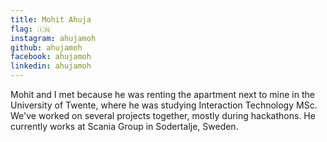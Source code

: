 ```yaml
---
title: Mohit Ahuja
flag: 🇮🇳
instagram: ahujamoh
github: ahujamoh
facebook: ahujamoh
linkedin: ahujamoh
---
```


Mohit and I met because he was renting the apartment next to mine in the University of Twente, where he was studying Interaction Technology MSc. We've worked on several projects together, mostly during hackathons. He currently works at Scania Group in Sodertalje, Sweden.

